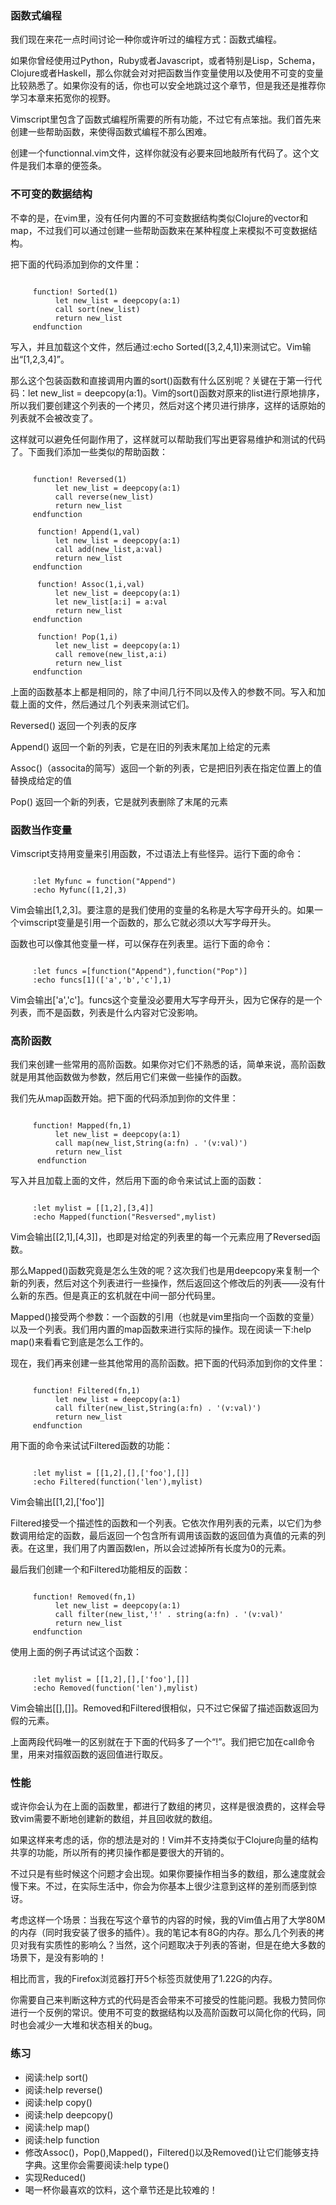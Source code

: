 ### 函数式编程

我们现在来花一点时间讨论一种你或许听过的编程方式：函数式编程。

如果你曾经使用过Python，Ruby或者Javascript，或者特别是Lisp，Schema，Clojure或者Haskell，那么你就会对对把函数当作变量使用以及使用不可变的变量比较熟悉了。如果你没有的话，你也可以安全地跳过这个章节，但是我还是推荐你学习本章来拓宽你的视野。

Vimscript里包含了函数式编程所需要的所有功能，不过它有点笨拙。我们首先来创建一些帮助函数，来使得函数式编程不那么困难。

创建一个functionnal.vim文件，这样你就没有必要来回地敲所有代码了。这个文件是我们本章的便签条。

### 不可变的数据结构

不幸的是，在vim里，没有任何内置的不可变数据结构类似Clojure的vector和map，不过我们可以通过创建一些帮助函数来在某种程度上来模拟不可变数据结构。

把下面的代码添加到你的文件里：
<pre><code>
     function! Sorted(1)
          let new_list = deepcopy(a:1)
          call sort(new_list)
          return new_list
     endfunction
</code></pre>

写入，并且加载这个文件，然后通过:echo Sorted([3,2,4,1])来测试它。Vim输出“[1,2,3,4]”。

那么这个包装函数和直接调用内置的sort()函数有什么区别呢？关键在于第一行代码：let new_list = deepcopy(a:1)。Vim的sort()函数对原来的list进行原地排序，所以我们要创建这个列表的一个拷贝，然后对这个拷贝进行排序，这样的话原始的列表就不会被改变了。

这样就可以避免任何副作用了，这样就可以帮助我们写出更容易维护和测试的代码了。下面我们添加一些类似的帮助函数：
<pre><code>
     function! Reversed(1)
          let new_list = deepcopy(a:1)
          call reverse(new_list)
          return new_list
     endfunction

      function! Append(1,val)
          let new_list = deepcopy(a:1)
          call add(new_list,a:val)
          return new_list
     endfunction

      function! Assoc(1,i,val)
          let new_list = deepcopy(a:1)
          let new_list[a:i] = a:val
          return new_list
     endfunction

      function! Pop(1,i)
          let new_list = deepcopy(a:1)
          call remove(new_list,a:i)
          return new_list
     endfunction
</code></pre>

上面的函数基本上都是相同的，除了中间几行不同以及传入的参数不同。写入和加载上面的文件，然后通过几个列表来测试它们。

Reversed() 返回一个列表的反序
     
Append() 返回一个新的列表，它是在旧的列表末尾加上给定的元素

Assoc()（associta的简写）返回一个新的列表，它是把旧列表在指定位置上的值替换成给定的值

Pop()  返回一个新的列表，它是就列表删除了末尾的元素

### 函数当作变量

Vimscript支持用变量来引用函数，不过语法上有些怪异。运行下面的命令：
<pre><code>     
     :let Myfunc = function("Append")
     :echo Myfunc([1,2],3)
</code></pre>

Vim会输出[1,2,3]。要注意的是我们使用的变量的名称是大写字母开头的。如果一个vimscript变量是引用一个函数的，那么它就必须以大写字母开头。

函数也可以像其他变量一样，可以保存在列表里。运行下面的命令：
<pre><code>     
     :let funcs =[function("Append"),function("Pop")]
     :echo funcs[1](['a','b','c'],1)
</code></pre>

Vim会输出['a','c']。funcs这个变量没必要用大写字母开头，因为它保存的是一个列表，而不是函数，列表是什么内容对它没影响。

### 高阶函数

我们来创建一些常用的高阶函数。如果你对它们不熟悉的话，简单来说，高阶函数就是用其他函数做为参数，然后用它们来做一些操作的函数。

我们先从map函数开始。把下面的代码添加到你的文件里：
<pre><code>
     function! Mapped(fn,1)
          let new_list = deepcopy(a:1)
          call map(new_list,String(a:fn) . '(v:val)')
          return new_list
      endfunction
</code></pre>

写入并且加载上面的文件，然后用下面的命令来试试上面的函数：
<pre><code>     
     :let mylist = [[1,2],[3,4]]
     :echo Mapped(function("Resversed",mylist)
</code></pre>

Vim会输出[[2,1],[4,3]]，也即是对给定的列表里的每一个元素应用了Reversed函数。

那么Mapped()函数究竟是怎么生效的呢？这次我们也是用deepcopy来复制一个新的列表，然后对这个列表进行一些操作，然后返回这个修改后的列表——没有什么新的东西。但是真正的玄机就在中间一部分代码里。

Mapped()接受两个参数：一个函数的引用（也就是vim里指向一个函数的变量）以及一个列表。我们用内置的map函数来进行实际的操作。现在阅读一下:help map()来看看它到底是怎么工作的。

现在，我们再来创建一些其他常用的高阶函数。把下面的代码添加到你的文件里：
<pre><code>
     function! Filtered(fn,1)
          let new_list = deepcopy(a:1)
          call filter(new_list,String(a:fn) . '(v:val)')
          return new_list
     endfunction
</code></pre>

用下面的命令来试试Filtered函数的功能：
<pre><code>     
     :let mylist = [[1,2],[],['foo'],[]]
     :echo Filtered(function('len'),mylist)
</code></pre>

Vim会输出[[1,2],['foo']]

Filtered接受一个描述性的函数和一个列表。它依次作用列表的元素，以它们为参数调用给定的函数，最后返回一个包含所有调用该函数的返回值为真值的元素的列表。在这里，我们用了内置函数len，所以会过滤掉所有长度为0的元素。

最后我们创建一个和Filtered功能相反的函数：
<pre><code>
     function! Removed(fn,1)
          let new_list = deepcopy(a:1)
          call filter(new_list,'!' . string(a:fn) . '(v:val)'
          return new_list
     endfunction
</code></pre>

使用上面的例子再试试这个函数：
<pre><code>     
     :let mylist = [[1,2],[],['foo'],[]]
     :echo Removed(function('len'),mylist)
</code></pre>

Vim会输出[[],[]]。Removed和Filtered很相似，只不过它保留了描述函数返回为假的元素。

上面两段代码唯一的区别就在于下面的代码多了一个“!”。我们把它加在call命令里，用来对描叙函数的返回值进行取反。

### 性能

或许你会认为在上面的函数里，都进行了数组的拷贝，这样是很浪费的，这样会导致vim需要不断地创建新的数组，并且回收就的数组。

如果这样来考虑的话，你的想法是对的！Vim并不支持类似于Clojure向量的结构共享的功能，所以所有的拷贝操作都是要很大的开销的。

不过只是有些时候这个问题才会出现。如果你要操作相当多的数组，那么速度就会慢下来。不过，在实际生活中，你会为你基本上很少注意到这样的差别而感到惊讶。

考虑这样一个场景：当我在写这个章节的内容的时候，我的Vim值占用了大学80M的内存（同时我安装了很多的插件）。我的笔记本有8G的内存。那么几个列表的拷贝对我有实质性的影响么？当然，这个问题取决于列表的答谢，但是在绝大多数的场景下，是没有影响的！

相比而言，我的Firefox浏览器打开5个标签页就使用了1.22G的内存。

你需要自己来判断这种方式的代码是否会带来不可接受的性能问题。我极力赞同你进行一个反例的常识。使用不可变的数据结构以及高阶函数可以简化你的代码，同时也会减少一大堆和状态相关的bug。

### 练习

- 阅读:help sort()
- 阅读:help reverse()
- 阅读:help copy()
- 阅读:help deepcopy()
- 阅读:help map()
- 阅读:help function
- 修改Assoc()，Pop(),Mapped()，Filtered()以及Removed()让它们能够支持字典。这里你会需要阅读:help type()
- 实现Reduced()
- 喝一杯你最喜欢的饮料，这个章节还是比较难的！
